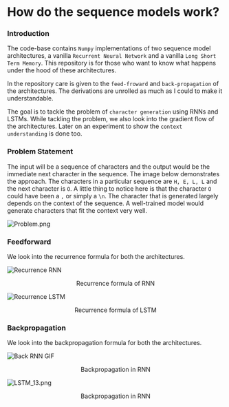 # How do the sequence models work?

### Introduction

The code-base contains `Numpy` implementations of two sequence model architectures, a vanilla `Recurrent Neural Network` and a vanilla `Long Short Term Memory`. This repository is for those who want to know what happens under the hood of these architectures.

In the repository care is given to the `feed-froward` and `back-propagation` of the architectures. The derivations are unrolled as much as I could to make it understandable.

The goal is to tackle the problem of `character generation` using RNNs and LSTMs. While tackling the problem, we also look into the gradient flow of the architectures. Later on an experiment to show the `context understanding` is done too.

### Problem Statement

The input will be a sequence of characters and the output would be the immediate next character in the sequence. The image below demonstrates the approach. The characters in a particular sequence are `H, E, L, L` and the next character is `O`. A little thing to notice here is that the character `O` could have been a `,` or simply a `\n`. The character that is generated largely depends on the context of the sequence. A well-trained model would generate characters that fit the context very well.

![Problem.png](https://api.wandb.ai/files/authors/images/projects/126026/643ae901.png)



### Feedforward

We look into the recurrence formula for both the architectures.

![Recurrence RNN](https://api.wandb.ai/files/authors/images/projects/126026/982cd0e9.png)

<center>Recurrence formula of RNN</center>

![Recurrence LSTM](https://api.wandb.ai/files/authors/images/projects/126026/d8dc8d9d.png)

<center>Recurrence formula of LSTM</center>

### Backpropagation

We look into the backpropagation formula for both the architectures.

![Back RNN GIF](https://api.wandb.ai/files/authors/images/projects/126026/f27234c0.gif)

<center>Backpropagation in RNN</center>

![LSTM_13.png](https://api.wandb.ai/files/authors/images/projects/126026/5f41651f.png)

<center>Backpropagation in RNN</center>

